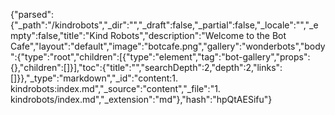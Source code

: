 {"parsed":{"_path":"/kindrobots","_dir":"","_draft":false,"_partial":false,"_locale":"","_empty":false,"title":"Kind Robots","description":"Welcome to the Bot Cafe","layout":"default","image":"botcafe.png","gallery":"wonderbots","body":{"type":"root","children":[{"type":"element","tag":"bot-gallery","props":{},"children":[]}],"toc":{"title":"","searchDepth":2,"depth":2,"links":[]}},"_type":"markdown","_id":"content:1. kindrobots:index.md","_source":"content","_file":"1. kindrobots/index.md","_extension":"md"},"hash":"hpQtAESifu"}